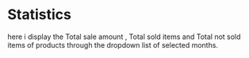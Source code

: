 # Statistics
here i display the Total sale amount , Total sold items and Total not sold items of products through the dropdown list of  selected months.
